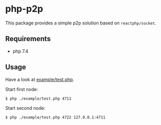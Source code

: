 # php-p2p

This package provides a simple p2p solution based on `reactphp/socket`.

## Requirements

* php 7.4

## Usage

Have a look at [example/test.php](./example/test.php).

Start first node:

```bash
$ php ./example/test.php 4711
```

Start second node:

```bash
$ php ./example/test.php 4722 127.0.0.1:4711
```
